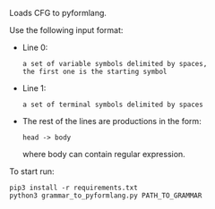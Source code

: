 Loads CFG to pyformlang. 

Use the following input format:

- Line 0:

    ```
    a set of variable symbols delimited by spaces,
    the first one is the starting symbol
    ```

- Line 1:

    ```
    a set of terminal symbols delimited by spaces
    ```

- The rest of the lines are productions in the form:

    ```
    head -> body
    ```

    where body can contain regular expression.

To start run:
```
pip3 install -r requirements.txt
python3 grammar_to_pyformlang.py PATH_TO_GRAMMAR
```